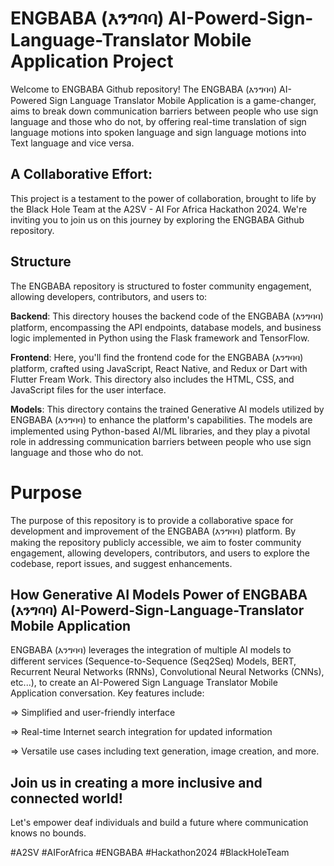 # ENGBABA (እንግባባ) AI-Powerd-Sign-Language-Translator Mobile Application Project

Welcome to ENGBABA Github repository! The ENGBABA (እንግባባ) AI-Powered Sign Language Translator Mobile Application is a game-changer, aims to break down communication barriers between people who use sign language and those who do not, by offering real-time translation of sign language motions into spoken language and sign language motions into Text language and vice versa.

## A Collaborative Effort:

This project is a testament to the power of collaboration, brought to life by the Black Hole Team at the A2SV - AI For Africa Hackathon 2024. We're inviting you to join us on this journey by exploring the ENGBABA Github repository.

## Structure
The ENGBABA repository is structured to foster community engagement, allowing developers, contributors, and users to:

**Backend**: This directory houses the backend code of the ENGBABA (እንግባባ) platform, encompassing the API endpoints, database models, and business logic implemented in Python using the Flask framework and TensorFlow.

**Frontend**: Here, you'll find the frontend code for the ENGBABA (እንግባባ) platform, crafted using JavaScript, React Native, and Redux or Dart with Flutter Fream Work. This directory also includes the HTML, CSS, and JavaScript files for the user interface.

**Models**: This directory contains the trained Generative AI models utilized by ENGBABA (እንግባባ) to enhance the platform's capabilities. The models are implemented using Python-based AI/ML libraries, and they play a pivotal role in addressing communication barriers between people who use sign language and those who do not.

# Purpose
The purpose of this repository is to provide a collaborative space for development and improvement of the ENGBABA (እንግባባ) platform. By making the repository publicly accessible, we aim to foster community engagement, allowing developers, contributors, and users to explore the codebase, report issues, and suggest enhancements.

## How Generative AI Models Power of ENGBABA (እንግባባ) AI-Powerd-Sign-Language-Translator Mobile Application

ENGBABA (እንግባባ) leverages the integration of multiple AI models to different services (Sequence-to-Sequence (Seq2Seq) Models, BERT, Recurrent Neural Networks (RNNs), Convolutional Neural Networks (CNNs), etc...), to create an AI-Powered Sign Language Translator Mobile Application conversation. Key features include:

=> Simplified and user-friendly interface

=> Real-time Internet search integration for updated information

=> Versatile use cases including text generation, image creation, and more.

## Join us in creating a more inclusive and connected world!

Let's empower deaf individuals and build a future where communication knows no bounds.

#A2SV #AIForAfrica #ENGBABA #Hackathon2024 #BlackHoleTeam
